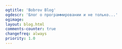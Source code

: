 ```yaml
---
ogtitle: 'Bobrov Blog'
ogdescr: 'Блог о программировании и не только...'
ogimage:
layout: blog.html
comments-counter: true
changefreq: always
priority: 1.0
---
```


